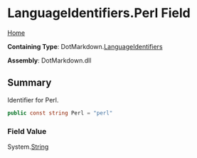 # LanguageIdentifiers\.Perl Field

[Home](../../../README.md)

**Containing Type**: DotMarkdown\.[LanguageIdentifiers](../README.md)

**Assembly**: DotMarkdown\.dll

## Summary

Identifier for Perl\.

```csharp
public const string Perl = "perl"
```

### Field Value

System\.[String](https://docs.microsoft.com/en-us/dotnet/api/system.string)

